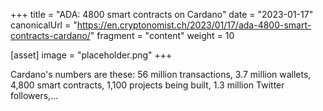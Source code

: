 +++
title = "ADA: 4800 smart contracts on Cardano"
date = "2023-01-17"
canonicalUrl = "https://en.cryptonomist.ch/2023/01/17/ada-4800-smart-contracts-cardano/"
fragment = "content"
weight = 10

[asset]
    image = "placeholder.png"
+++

Cardano's numbers are these: 56 million transactions, 3.7 million wallets, 
4,800 smart contracts, 1,100 projects being built, 1.3 million Twitter 
followers,...
